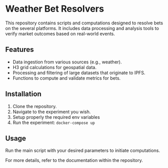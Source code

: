 # Weather Bet Resolvers
This repository contains scripts and computations designed to resolve bets on the several platforms. It includes data processing and analysis tools to verify market outcomes based on real-world events.

## Features
- Data ingestion from various sources (e.g., weather).
- H3 grid calculations for geospatial data.
- Processing and filtering of large datasets that originate to IPFS.
- Functions to compute and validate metrics for bets.

## Installation
1. Clone the repository.
2. Navigate to the experiment you wish.
3. Setup properly the required env variables
4. Run the experiment: `docker-compose up`

## Usage
Run the main script with your desired parameters to initiate computations.

For more details, refer to the documentation within the repository.